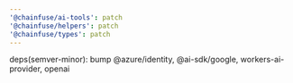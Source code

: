 ```yaml
---
'@chainfuse/ai-tools': patch
'@chainfuse/helpers': patch
'@chainfuse/types': patch
---
```


deps(semver-minor): bump @azure/identity, @ai-sdk/google, workers-ai-provider, openai

